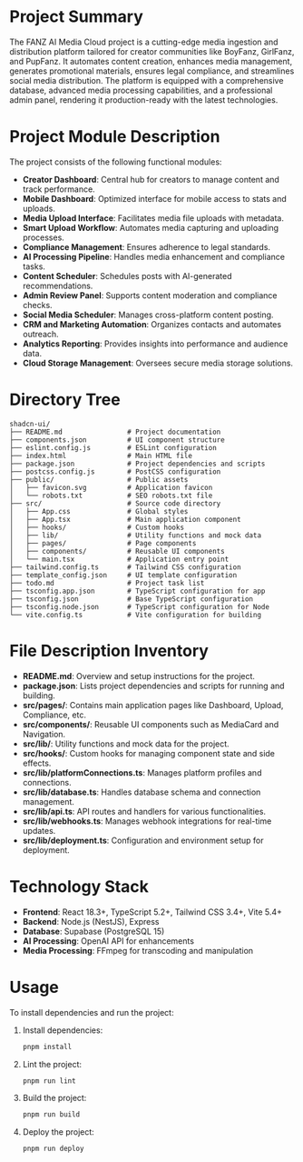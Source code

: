 # Project Summary
The FANZ AI Media Cloud project is a cutting-edge media ingestion and distribution platform tailored for creator communities like BoyFanz, GirlFanz, and PupFanz. It automates content creation, enhances media management, generates promotional materials, ensures legal compliance, and streamlines social media distribution. The platform is equipped with a comprehensive database, advanced media processing capabilities, and a professional admin panel, rendering it production-ready with the latest technologies.

# Project Module Description
The project consists of the following functional modules:
- **Creator Dashboard**: Central hub for creators to manage content and track performance.
- **Mobile Dashboard**: Optimized interface for mobile access to stats and uploads.
- **Media Upload Interface**: Facilitates media file uploads with metadata.
- **Smart Upload Workflow**: Automates media capturing and uploading processes.
- **Compliance Management**: Ensures adherence to legal standards.
- **AI Processing Pipeline**: Handles media enhancement and compliance tasks.
- **Content Scheduler**: Schedules posts with AI-generated recommendations.
- **Admin Review Panel**: Supports content moderation and compliance checks.
- **Social Media Scheduler**: Manages cross-platform content posting.
- **CRM and Marketing Automation**: Organizes contacts and automates outreach.
- **Analytics Reporting**: Provides insights into performance and audience data.
- **Cloud Storage Management**: Oversees secure media storage solutions.

# Directory Tree
```
shadcn-ui/
├── README.md                # Project documentation
├── components.json          # UI component structure
├── eslint.config.js         # ESLint configuration
├── index.html               # Main HTML file
├── package.json             # Project dependencies and scripts
├── postcss.config.js        # PostCSS configuration
├── public/                  # Public assets
│   ├── favicon.svg          # Application favicon
│   └── robots.txt           # SEO robots.txt file
├── src/                     # Source code directory
│   ├── App.css              # Global styles
│   ├── App.tsx              # Main application component
│   ├── hooks/               # Custom hooks
│   ├── lib/                 # Utility functions and mock data
│   ├── pages/               # Page components
│   ├── components/          # Reusable UI components
│   └── main.tsx             # Application entry point
├── tailwind.config.ts       # Tailwind CSS configuration
├── template_config.json     # UI template configuration
├── todo.md                  # Project task list
├── tsconfig.app.json        # TypeScript configuration for app
├── tsconfig.json            # Base TypeScript configuration
├── tsconfig.node.json       # TypeScript configuration for Node
└── vite.config.ts           # Vite configuration for building
```

# File Description Inventory
- **README.md**: Overview and setup instructions for the project.
- **package.json**: Lists project dependencies and scripts for running and building.
- **src/pages/**: Contains main application pages like Dashboard, Upload, Compliance, etc.
- **src/components/**: Reusable UI components such as MediaCard and Navigation.
- **src/lib/**: Utility functions and mock data for the project.
- **src/hooks/**: Custom hooks for managing component state and side effects.
- **src/lib/platformConnections.ts**: Manages platform profiles and connections.
- **src/lib/database.ts**: Handles database schema and connection management.
- **src/lib/api.ts**: API routes and handlers for various functionalities.
- **src/lib/webhooks.ts**: Manages webhook integrations for real-time updates.
- **src/lib/deployment.ts**: Configuration and environment setup for deployment.

# Technology Stack
- **Frontend**: React 18.3+, TypeScript 5.2+, Tailwind CSS 3.4+, Vite 5.4+
- **Backend**: Node.js (NestJS), Express
- **Database**: Supabase (PostgreSQL 15)
- **AI Processing**: OpenAI API for enhancements
- **Media Processing**: FFmpeg for transcoding and manipulation

# Usage
To install dependencies and run the project:
1. Install dependencies:
   ```bash
   pnpm install
   ```
2. Lint the project:
   ```bash
   pnpm run lint
   ```
3. Build the project:
   ```bash
   pnpm run build
   ```
4. Deploy the project:
   ```bash
   pnpm run deploy
   ```
